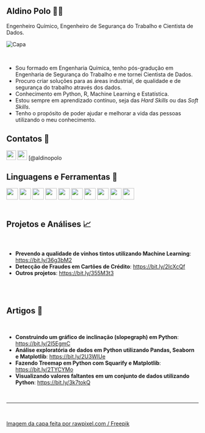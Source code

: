 ## **Aldino Polo** :man_technologist:
Engenheiro Químico, Engenheiro de Segurança do Trabalho e Cientista de Dados.


![Capa](https://i.imgur.com/eYcv2vB.jpeg)

<br />

- Sou formado em Engenharia Química, tenho pós-gradução em Engenharia de Segurança do Trabalho e me tornei Cientista de Dados.
- Procuro criar soluções para as áreas industrial, de qualidade e de segurança do trabalho através dos dados.
- Conhecimento em Python, R, Machine Learning e Estatística.
- Estou sempre em aprendizado contínuo, seja das *Hard Skills* ou das *Soft Skills*.
- Tenho o propósito de poder ajudar e melhorar a vida das pessoas utilizando o meu conhecimento.

## **Contatos** :postbox:

[<img aligh="left" width="25px" src="https://i.imgur.com/CcFXI8Y.png" />](https://www.linkedin.com/in/aldinopolo/)
[<img aligh="left" width="25px" src="https://i.imgur.com/8w7sr6R.png" />](https://medium.com/@aldinopolo) [@aldinopolo

## **Linguagens e Ferramentas** :toolbox:
<img aligh="left" width="30px" src="https://i.imgur.com/vdEQBDx.png" />
<img aligh="left" width="30px" src="https://i.imgur.com/9q6Ujwd.png" />
<img aligh="left" width="30px" src="https://i.imgur.com/EXvTXqH.png" />
<img aligh="left" width="30px" src="https://i.imgur.com/x7vx3at.png" />
<img aligh="left" width="30px" src="https://i.imgur.com/hj6pW1u.png" />
<img aligh="left" width="30px" src="https://i.imgur.com/v5XlvrJ.png" />
<img aligh="left" width="30px" src="https://i.imgur.com/r3OmVZC.png" />
<img aligh="left" width="30px" src="https://i.imgur.com/ly21wSe.png" />
<img aligh="left" width="30px" src="https://i.imgur.com/oBNjhoI.png" />
<img aligh="left" width="30px" src="https://i.imgur.com/6fydcLs.png" />  

<br />
<br />

## **Projetos e Análises** :chart_with_upwards_trend:
<br />

- **Prevendo a qualidade de vinhos tintos utilizando Machine Learning**: https://bit.ly/36g3bM2
- **Detecção de Fraudes em Cartões de Crédito**: https://bit.ly/2IcXcQf
- **Outros projetos**: https://bit.ly/355M3t3
<br />
<br />

## **Artigos** :page_with_curl:
<br />

- **Construindo um gráfico de inclinação (slopegraph) em Python**: https://bit.ly/2I5EgmC
- **Análise exploratória de dados em Python utilizando Pandas, Seaborn e Matplotlib**: https://bit.ly/2U3WlUe
- **Fazendo Treemap em Python com Squarify e Matplotlib**: https://bit.ly/2TYCYMo
- **Visualizando valores faltantes em um conjunto de dados utilizando Python**: https://bit.ly/3k7tokQ
<br />

---
<br />

<a href="http://www.freepik.com">Imagem da capa feita por rawpixel.com / Freepik</a>
